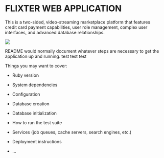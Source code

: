 # FLIXTER WEB APPLICATION

This is a two-sided, video-streaming marketplace platform that features credit card payment capabilities, user role management, complex user interfaces, and advanced database relationships.

<img src="flixtermainpagescreenshot.png" class="full-width" />

README would normally document whatever steps are necessary to get the
application up and running. test test test

Things you may want to cover:

* Ruby version

* System dependencies

* Configuration

* Database creation

* Database initialization

* How to run the test suite

* Services (job queues, cache servers, search engines, etc.)

* Deployment instructions

* ...
